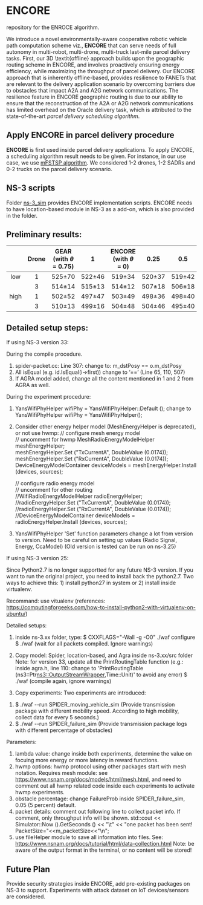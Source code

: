 # ENCORE
repository for the ENROCE algorithm.

We introduce a novel environmentally-aware cooperative robotic vehicle path computation scheme viz., **ENCORE** that can serve needs of full autonomy in multi-robot, multi-drone, multi-truck last-mile parcel delivery tasks. 
First, our 3D \textit{offline} approach builds upon the geographic routing scheme in ENCORE, and involves proactively ensuring energy efficiency, while maximizing the throughput of parcel delivery. Our ENCORE approach that is inherently offline-based, provides resilience to FANETs that are relevant to the delivery application scenario by overcoming barriers due to obstacles that impact A2A and A2G network communications. The resilience feature in ENCORE geographic routing is due to our ability to ensure that the reconstruction of the A2A or A2G network communications has limited overhead on the Oracle delivery task, which is attributed to the state-of-the-art *parcel delivery scheduling algorithm*.

## Apply ENCORE in parcel delivery procedure

**ENCORE** is first used inside parcel delivery applications. To apply ENCORE, a scheduling algorithm result needs to be given. For instance, in our use case, we use [mFSTSP algorithm](https://github.com/optimatorlab/mFSTSP). We considered 1-2 drones, 1-2 SADRs and 0-2 trucks on the parcel delivery scenario. 

## NS-3 scripts

Folder [ns-3_sim](./ns-3_sim) provides ENCORE implementation scripts. ENCORE needs to have location-based module in NS-3 as a add-on, which is also provided in the folder.

## Preliminary results:

|      | Drone | GEAR (with $\theta$ = 0.75) |      1     | ENCORE (with $\theta$ = 0) |    0.25    |     0.5    |    0.75    |      1     |    AODV    |    HWMP    |
|:----:|:-----:|:---------------------------:|:----------:|:-----------------------------:|:----------:|:----------:|:----------:|:----------:|:----------:|:----------:|
|  low |   1   |          525$\pm$70         | 522$\pm$46 |           519$\pm$34          | 520$\pm$37 | 519$\pm$42 | 522$\pm$37 | 520$\pm$31 | 489$\pm$27 | 563$\pm$61 |
|      |   3   |          514$\pm$14         | 515$\pm$13 |           514$\pm$12          | 507$\pm$18 | 506$\pm$18 | 506$\pm$50 | 501$\pm$40 | 480$\pm$31 | 532$\pm$89 |
| high |   1   |          502$\pm$52         | 497$\pm$47 |           503$\pm$49          | 498$\pm$36 | 498$\pm$40 | 500$\pm$39 | 501$\pm$40 | 445$\pm$25 | 555$\pm$52 |
|      |   3   |          510$\pm$13         | 499$\pm$16 |           504$\pm$48          | 504$\pm$46 | 495$\pm$40 | 493$\pm$39 | 493$\pm$39 | 465$\pm$26 | 531$\pm$86 |

## Detailed setup steps:

If using NS-3 version 33:

During the compile procedure.
1. spider-packet.cc: Line 307: change to: m_dstPosy == o.m_dstPosy
2. All isEqual (e.g. id.IsEqual(i→first)) change to ‘==’ (Line 65, 110, 507)
3. If AGRA model added, change all the content mentioned in 1 and 2 from AGRA as well.

During the experiment procedure:
1. YansWifiPhyHelper wifiPhy = YansWifiPhyHelper::Default (); change to YansWifiPhyHelper wifiPhy = YansWifiPhyHelper();
2. Consider other energy helper model (MeshEnergyHelper is deprecated), or not use hwmp:
   	  // configure mesh energy model	
	  // uncomment for hwmp	
	  MeshRadioEnergyModelHelper meshEnergyHelper; 	
	  meshEnergyHelper.Set ("TxCurrentA", DoubleValue (0.0174));	
	  meshEnergyHelper.Set ("RxCurrentA", DoubleValue (0.0174));	
	  DeviceEnergyModelContainer deviceModels = meshEnergyHelper.Install (devices, sources); 	
		
	  // configure radio energy model 	
	  // uncomment for other routing	
	  //WifiRadioEnergyModelHelper radioEnergyHelper; 	
	  //radioEnergyHelper.Set ("TxCurrentA", DoubleValue (0.0174)); 	
	  //radioEnergyHelper.Set ("RxCurrentA", DoubleValue (0.0174));	
	  //DeviceEnergyModelContainer deviceModels = radioEnergyHelper.Install (devices, sources); 
3. YansWifiPhyHelper 'Set' function parameters change a lot from version to version. Need to be careful on setting up values (Radio Signal, Energy, CcaModel) (Old version is tested can be run on ns-3.25) 

If using NS-3 version 25:

Since Python2.7 is no longer supportted for any future NS-3 version. If you want to run the original project, you need to install back the python2.7. Two ways to achieve this: 1) install python27 in system or 2) install inside virtualenv.

Recommand: use vitualenv (references: https://computingforgeeks.com/how-to-install-python2-with-virtualenv-on-ubuntu/)

Detailed setups:
1. inside ns-3.xx folder, type:
$ CXXFLAGS="-Wall -g -O0" ./waf configure
$ ./waf
(wait for all packets compiled. Ignore warnings)

2. Copy model: Spider, location-based, and Agra inside ns-3.xx/src folder
Note: for version 33, update all the PrintRoutingTable function (e.g.: inside agra.h, line 110: change to 'PrintRoutingTable (ns3::Ptr<ns3::OutputStreamWrapper>,Time::Unit)' to avoid any error)
$ ./waf 
(compile again, ignore warnings)

3. Copy experiments: 
Two experiments are introduced: 
1) $ ./waf --run SPIDER_moving_vehicle_sim (Provide transmission package with different mobility speed. According to high mobility, collect data for every 5 seconds.)
2) $ ./waf --run SPIDER_failure_sim (Provide transmission package logs with different percentage of obstacles)

Parameters:
1) lambda value: change inside both experiments, determine the value on focuing more energy or more latency in reward functions.
2) hwmp options: hwmp protocol using other packages start with mesh notation. Requires mesh module: see https://www.nsnam.org/docs/models/html/mesh.html, and need to comment out all hwmp related code inside each experiments to activate hwmp experiments.
3) obstacle percentage: change FailureProb inside SPIDER_failure_sim, 0.05 (5 percent) default.
4) packet details: comment out following line to collect packet info. If comment, only throughput info will be shown.
	std::cout << Simulator::Now ().GetSeconds () << "\t" << "one packet has been sent! PacketSize="<<m_packetSize<<"\n";
5) use fileHelper module to save all information into files. See: https://www.nsnam.org/docs/tutorial/html/data-collection.html
	Note: be aware of the output format in the terminal, or no content will be stored!


## Future Plan

Provide security strategies inside ENCORE, add pre-existing packages on NS-3 to support. Experiments with attack dataset on IoT devices/sensors are considered.
